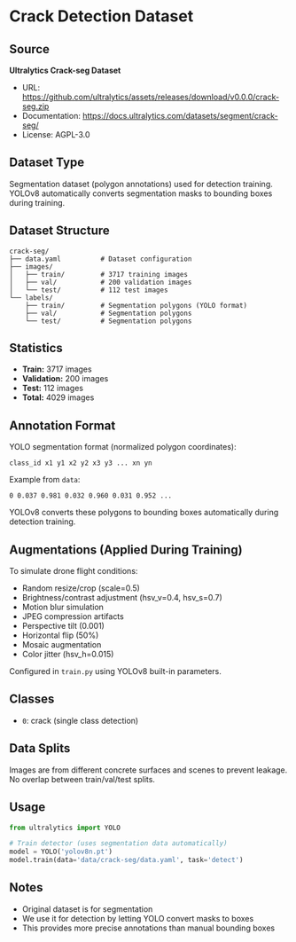 # Crack Detection Dataset

## Source
**Ultralytics Crack-seg Dataset**
- URL: https://github.com/ultralytics/assets/releases/download/v0.0.0/crack-seg.zip
- Documentation: https://docs.ultralytics.com/datasets/segment/crack-seg/
- License: AGPL-3.0

## Dataset Type
Segmentation dataset (polygon annotations) used for detection training.
YOLOv8 automatically converts segmentation masks to bounding boxes during training.

## Dataset Structure
```
crack-seg/
├── data.yaml          # Dataset configuration
├── images/
│   ├── train/         # 3717 training images
│   ├── val/           # 200 validation images
│   └── test/          # 112 test images
└── labels/
    ├── train/         # Segmentation polygons (YOLO format)
    ├── val/           # Segmentation polygons
    └── test/          # Segmentation polygons
```

## Statistics
- **Train:** 3717 images
- **Validation:** 200 images
- **Test:** 112 images
- **Total:** 4029 images

## Annotation Format
YOLO segmentation format (normalized polygon coordinates):
```
class_id x1 y1 x2 y2 x3 y3 ... xn yn
```

Example from `data`:
```
0 0.037 0.981 0.032 0.960 0.031 0.952 ...
```

YOLOv8 converts these polygons to bounding boxes automatically during detection training.

## Augmentations (Applied During Training)
To simulate drone flight conditions:
- Random resize/crop (scale=0.5)
- Brightness/contrast adjustment (hsv_v=0.4, hsv_s=0.7)
- Motion blur simulation
- JPEG compression artifacts
- Perspective tilt (0.001)
- Horizontal flip (50%)
- Mosaic augmentation
- Color jitter (hsv_h=0.015)

Configured in `train.py` using YOLOv8 built-in parameters.

## Classes
- `0`: crack (single class detection)

## Data Splits
Images are from different concrete surfaces and scenes to prevent leakage.
No overlap between train/val/test splits.

## Usage
```python
from ultralytics import YOLO

# Train detector (uses segmentation data automatically)
model = YOLO('yolov8n.pt')
model.train(data='data/crack-seg/data.yaml', task='detect')
```

## Notes
- Original dataset is for segmentation
- We use it for detection by letting YOLO convert masks to boxes
- This provides more precise annotations than manual bounding boxes
